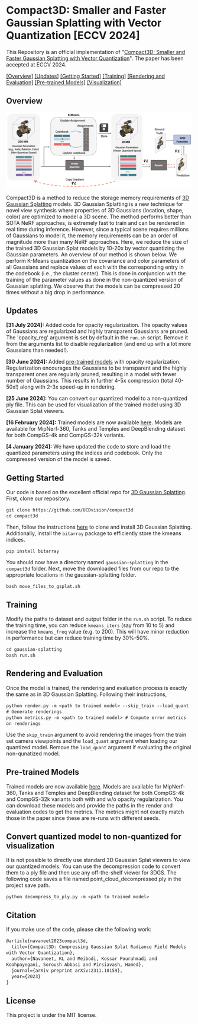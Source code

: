 # Compact3D: Smaller and Faster Gaussian Splatting with Vector Quantization [ECCV 2024]

This Repository is an official implementation of "[Compact3D: Smaller and Faster Gaussian Splatting with Vector Quantization](https://arxiv.org/abs/2311.18159)". The paper has been accepted at ECCV 2024. 

[[Overview]](#overview) [[Updates]](#updates) [[Getting Started]](#getting-started) [[Training]](#training) [[Rendering and Evaluation]](#rendering-and-evaluation) [[Pre-trained Models]](#pre-trained-models) [[Visualization]](#convert-quantized-model-to-non-quantized-for-visualization)

## Overview

![](teaser_new.png)

Compact3D is a method to reduce the storage memory requirements of [3D Gaussian Splatting](https://repo-sam.inria.fr/fungraph/3d-gaussian-splatting/) models. 3D Gaussian Splatting is a new technique for novel view synthesis where properties of 3D Gaussians (location, shape, color) are optimized to model a 3D scene. The method performs better than SOTA NeRF approaches, is extremely fast to train and can be rendered in real time during inference. However, since a typical scene requires millions of Gaussians to model it, the memory requirements can be an order of magnitude more than many NeRF approaches. Here, we reduce the size of the trained 3D Gaussian Splat models by 10-20x by vector quantizing the Gaussian parameters. An overview of our method is shown below. We perform K-Means quantization on the covariance and color parameters of all Gaussians and replace values of each with the corresponding entry in the codebook (i.e., the cluster center). This is done in conjuncion with the training of the parameter values as done in the non-quantized version of Gaussian splatting. We observe that the models can be compressed 20 times without a big drop in performance. 

## Updates
**[31 July 2024]:** Added code for opacity regularization. The opacity values of Gaussians are regularized and highly transparent Gaussians are pruned. The 'opacity_reg' argument is set by default in the ``run.sh`` script. Remove it from the arguments list to disable regularization (and end up with a lot more Gaussians than needed!).

**[30 June 2024]:** Added [pre-trained models](https://drive.google.com/drive/folders/1t3w_hjJlkX3Zxa8Wh0OKhlvbAHY02GB0?usp=sharing) with opacity regularization. Regularization encourages the Gaussians to be transparent and the highly transparent ones are regularly pruned, resulting in a model with fewer number of Gaussians. This results in further 4-5x compression (total 40-50x!) along with 2-3x speed-up in rendering. 

**[25 June 2024]:** You can convert our quantized model to a non-quantized ply file. This can be used for visualization of the trained model using 3D Gaussian Splat viewers.  

**[16 February 2024]:** Trained models are now available [here](https://drive.google.com/drive/folders/14WVjkqmkhbJQ-IEM_Un0YTTiB2jKJqQD?usp=sharing). Models are available for MipNerf-360, Tanks and Temples and DeepBlending dataset for both CompGS-4k and CompGS-32k variants. 

**[4 January 2024]:** We have updated the code to store and load the quantized parameters using the indices and codebook. Only the compressed version of the model is saved.  

## Getting Started 

Our code is based on the excellent official repo for [3D Gaussian Splatting](https://github.com/graphdeco-inria/gaussian-splatting/tree/main). First, clone our repository. 
```shell
git clone https://github.com/UCDvision/compact3d
cd compact3d
```
Then, follow the instructions [here](https://github.com/graphdeco-inria/gaussian-splatting/tree/main) to clone and install 3D Gaussian Splatting. Additionally, install the ``bitarray`` package to efficiently store the kmeans indices. 
```shell
pip install bitarray
```
You should now have a directory named ```gaussian-splatting``` in the ```compact3d``` folder. Next, move the downloaded files from our repo to the appropriate locations in the gaussian-splatting folder.
```shell
bash move_files_to_gsplat.sh
```

## Training

Modify the paths to dataset and output folder in the ```run.sh``` script. To reduce the training time, you can reduce ```kmeans_iters``` (say from 10 to 5) and increase the ```kmeans_freq``` value (e.g. to 200). This will have minor reduction in performance but can reduce training time by 30%-50%. 
```shell
cd gaussian-splatting
bash run.sh
```

## Rendering and Evaluation

Once the model is trained, the rendering and evaluation process is exactly the same as in 3D Gaussian Splatting. Following their instructions,
```shell
python render.py -m <path to trained model> --skip_train --load_quant # Generate renderings
python metrics.py -m <path to trained model> # Compute error metrics on renderings
```
Use the ```skip_train``` argument to avoid rendering the images from the train set camera viewpoints and the ```load_quant``` argument when loading our quantized model. Remove the ```load_quant``` argument if evaluating the original non-qunatized model.  

## Pre-trained Models
Trained models are now available [here](https://drive.google.com/drive/folders/14WVjkqmkhbJQ-IEM_Un0YTTiB2jKJqQD?usp=sharing). Models are available for MipNerf-360, Tanks and Temples and DeepBlending dataset for both CompGS-4k and CompGS-32k variants both with and w/o opacity regularization. You can download these models and provide the paths in the render and evaluation codes to get the metrics. The metrics might not exactly match those in the paper since these are re-runs with different seeds.

## Convert quantized model to non-quantized for visualization
It is not possible to directly use standard 3D Gaussian Splat viewers to view our quantized models. You can use the decompression code to convert them to a ply file and then use any off-the-shelf viewer for 3DGS. The following code saves a file named point_cloud_decompressed.ply in the project save path.  
```shell
python decompress_to_ply.py -m <path to trained model> 
```

## Citation

If you make use of the code, please cite the following work:
```
@article{navaneet2023compact3d,
  title={Compact3D: Compressing Gaussian Splat Radiance Field Models with Vector Quantization},
  author={Navaneet, KL and Meibodi, Kossar Pourahmadi and Koohpayegani, Soroush Abbasi and Pirsiavash, Hamed},
  journal={arXiv preprint arXiv:2311.18159},
  year={2023}
}
```

## License

This project is under the MIT license.
